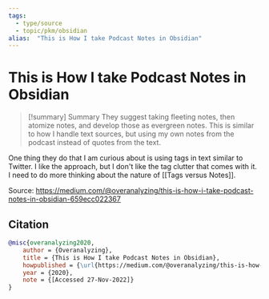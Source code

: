```yaml
---
tags:
  - type/source
  - topic/pkm/obsidian
alias:  "This is How I take Podcast Notes in Obsidian"
---
```

# This is How I take Podcast Notes in Obsidian

> [!summary] Summary
> They suggest taking fleeting notes, then atomize notes, and develop those as evergreen notes. This is similar to how I handle text sources, but using my own notes from the podcast instead of quotes from the text.

One thing they do that I am curious about is using tags in text similar to Twitter. I like the approach, but I don't like the tag clutter that comes with it. I need to do more thinking about the nature of [[Tags versus Notes]].

Source: <https://medium.com/@overanalyzing/this-is-how-i-take-podcast-notes-in-obsidian-659ecc022367>
## Citation

```bibtex
@misc{overanalyzing2020, 
	author = {Overanalyzing}, 
	title = {This is How I take Podcast Notes in Obsidian}, 
	howpublished = {\url{https://medium.com/@overanalyzing/this-is-how-i-take-podcast-notes-in-obsidian-659ecc022367}}, 
	year = {2020}, 
	note = {[Accessed 27-Nov-2022]}
}
```

